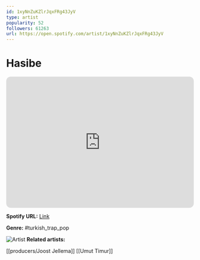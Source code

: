 ```yaml
---
id: 1xyNnZuKZlrJqxFRg43JyV
type: artist
popularity: 52
followers: 61263
url: https://open.spotify.com/artist/1xyNnZuKZlrJqxFRg43JyV
---
```

# Hasibe

<iframe style="border-radius:12px" src="https://open.spotify.com/embed/artist/1xyNnZuKZlrJqxFRg43JyV" width="100%" height="352" frameBorder="0" allowfullscreen="" allow="autoplay; clipboard-write; encrypted-media; fullscreen; picture-in-picture" loading="lazy"></iframe>

**Spotify URL:** [Link](https://open.spotify.com/artist/1xyNnZuKZlrJqxFRg43JyV)

**Genre:**  #turkish_trap_pop

![Artist](https://i.scdn.co/image/ab6761610000e5eb2015d106364b9f9c3fc63a58)
**Related artists:**

[[producers/Joost Jellema]]
[[Umut Timur]]

